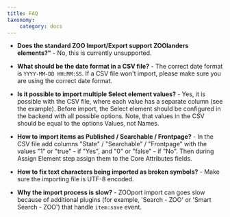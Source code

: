 ```yaml
---
title: FAQ
taxonomy:
    category: docs
---
```


* **Does the standard ZOO Import/Export support ZOOlanders elements?"** - No, this is currently unsupported. 

* **What should be the date format in a CSV file?** - The correct date format is `YYYY-MM-DD HH:MM:SS`. If a CSV file won't import, please make sure you are using the correct date format.

* **Is it possible to import multiple Select element values?** - Yes, it is possible with the CSV file, where each value has a separate column (see the example). Before import, the Select element should be configured in the backend with all possible options. Note, that  values in the CSV should be equal to the options Values, not Names.

* **How to import items as Published / Searchable / Frontpage?** - In the CSV file add columns "State" / "Searchable" / "Frontpage" with the values "1" or "true" - if "Yes", and "0" or "false" - if "No". Then during Assign Element step assign them to the Core Attributes fields.

* **How to fix text characters being imported as broken symbols?** - Make sure the importing file is UTF-8 encoded.

* **Why the import process is slow?** - ZOOport import can goes slow because of additional plugins (for example, 'Search - ZOO' or 'Smart Search - ZOO') that handle `item:save` event.